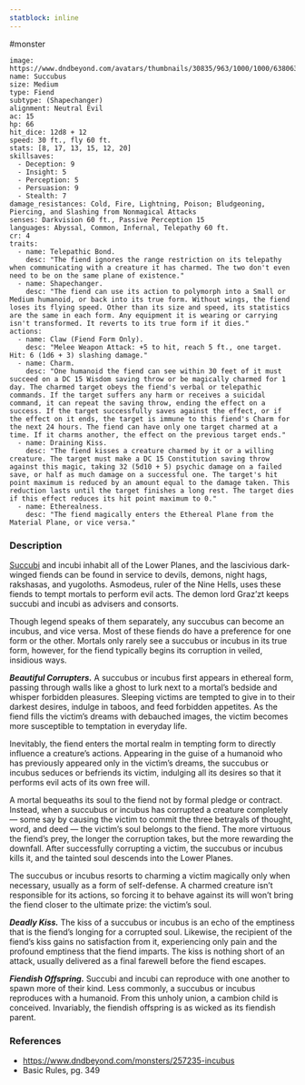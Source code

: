 ```yaml
---
statblock: inline
---
```

 #monster 

```statblock
image: https://www.dndbeyond.com/avatars/thumbnails/30835/963/1000/1000/638063925132245499.png
name: Succubus
size: Medium
type: Fiend
subtype: (Shapechanger)
alignment: Neutral Evil
ac: 15
hp: 66
hit_dice: 12d8 + 12
speed: 30 ft., fly 60 ft.
stats: [8, 17, 13, 15, 12, 20]
skillsaves:
  - Deception: 9
  - Insight: 5
  - Perception: 5
  - Persuasion: 9
  - Stealth: 7
damage_resistances: Cold, Fire, Lightning, Poison; Bludgeoning, Piercing, and Slashing from Nonmagical Attacks
senses: Darkvision 60 ft., Passive Perception 15
languages: Abyssal, Common, Infernal, Telepathy 60 ft.
cr: 4
traits:
  - name: Telepathic Bond.
    desc: "The fiend ignores the range restriction on its telepathy when communicating with a creature it has charmed. The two don't even need to be on the same plane of existence."
  - name: Shapechanger.
    desc: "The fiend can use its action to polymorph into a Small or Medium humanoid, or back into its true form. Without wings, the fiend loses its flying speed. Other than its size and speed, its statistics are the same in each form. Any equipment it is wearing or carrying isn't transformed. It reverts to its true form if it dies."
actions:
  - name: Claw (Fiend Form Only).
    desc: "Melee Weapon Attack: +5 to hit, reach 5 ft., one target. Hit: 6 (1d6 + 3) slashing damage."
  - name: Charm.
    desc: "One humanoid the fiend can see within 30 feet of it must succeed on a DC 15 Wisdom saving throw or be magically charmed for 1 day. The charmed target obeys the fiend's verbal or telepathic commands. If the target suffers any harm or receives a suicidal command, it can repeat the saving throw, ending the effect on a success. If the target successfully saves against the effect, or if the effect on it ends, the target is immune to this fiend's Charm for the next 24 hours. The fiend can have only one target charmed at a time. If it charms another, the effect on the previous target ends."
  - name: Draining Kiss.
    desc: "The fiend kisses a creature charmed by it or a willing creature. The target must make a DC 15 Constitution saving throw against this magic, taking 32 (5d10 + 5) psychic damage on a failed save, or half as much damage on a successful one. The target's hit point maximum is reduced by an amount equal to the damage taken. This reduction lasts until the target finishes a long rest. The target dies if this effect reduces its hit point maximum to 0."
  - name: Etherealness.
    desc: "The fiend magically enters the Ethereal Plane from the Material Plane, or vice versa."
```

### Description

[Succubi](https://www.dndbeyond.com/monsters/17027-succubus) and incubi inhabit all of the Lower Planes, and the lascivious dark-winged fiends can be found in service to devils, demons, night hags, rakshasas, and yugoloths. Asmodeus, ruler of the Nine Hells, uses these fiends to tempt mortals to perform evil acts. The demon lord Graz’zt keeps succubi and incubi as advisers and consorts.

Though legend speaks of them separately, any succubus can become an incubus, and vice versa. Most of these fiends do have a preference for one form or the other. Mortals only rarely see a succubus or incubus in its true form, however, for the fiend typically begins its corruption in veiled, insidious ways.

_**Beautiful Corrupters.**_ A succubus or incubus first appears in ethereal form, passing through walls like a ghost to lurk next to a mortal’s bedside and whisper forbidden pleasures. Sleeping victims are tempted to give in to their darkest desires, indulge in taboos, and feed forbidden appetites. As the fiend fills the victim’s dreams with debauched images, the victim becomes more susceptible to temptation in everyday life.

Inevitably, the fiend enters the mortal realm in tempting form to directly influence a creature’s actions. Appearing in the guise of a humanoid who has previously appeared only in the victim’s dreams, the succubus or incubus seduces or befriends its victim, indulging all its desires so that it performs evil acts of its own free will.

A mortal bequeaths its soul to the fiend not by formal pledge or contract. Instead, when a succubus or incubus has corrupted a creature completely — some say by causing the victim to commit the three betrayals of thought, word, and deed — the victim’s soul belongs to the fiend. The more virtuous the fiend’s prey, the longer the corruption takes, but the more rewarding the downfall. After successfully corrupting a victim, the succubus or incubus kills it, and the tainted soul descends into the Lower Planes.

The succubus or incubus resorts to charming a victim magically only when necessary, usually as a form of self-defense. A charmed creature isn’t responsible for its actions, so forcing it to behave against its will won’t bring the fiend closer to the ultimate prize: the victim’s soul.

_**Deadly Kiss.**_ The kiss of a succubus or incubus is an echo of the emptiness that is the fiend’s longing for a corrupted soul. Likewise, the recipient of the fiend’s kiss gains no satisfaction from it, experiencing only pain and the profound emptiness that the fiend imparts. The kiss is nothing short of an attack, usually delivered as a final farewell before the fiend escapes.

_**Fiendish Offspring.**_ Succubi and incubi can reproduce with one another to spawn more of their kind. Less commonly, a succubus or incubus reproduces with a humanoid. From this unholy union, a cambion child is conceived. Invariably, the fiendish offspring is as wicked as its fiendish parent.

### References

* https://www.dndbeyond.com/monsters/257235-incubus
* Basic Rules, pg. 349
